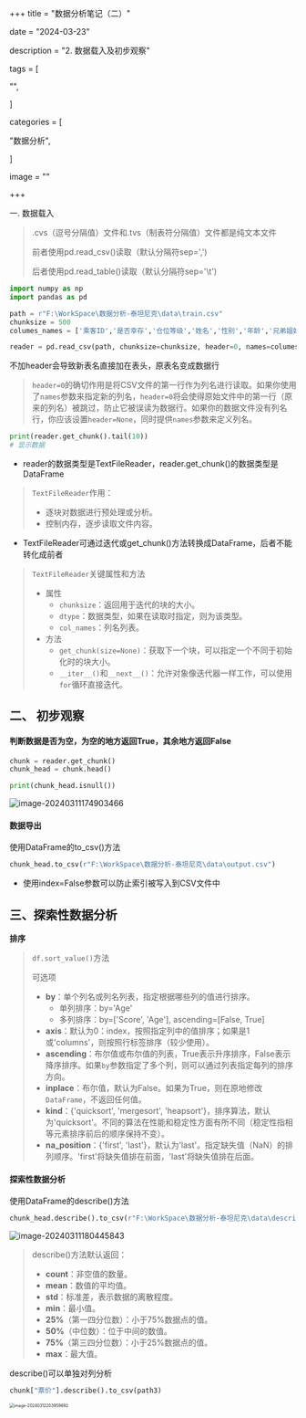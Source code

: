 +++
title = "数据分析笔记（二）"

date = "2024-03-23"

description = "2. 数据载入及初步观察"

tags = [

 "",

]

categories = [

 "数据分析",

]

image = ""

+++

一. 数据载入

> .cvs（逗号分隔值）文件和.tvs（制表符分隔值）文件都是纯文本文件
>
> 前者使用pd.read_csv()读取（默认分隔符sep=',')
>
> 后者使用pd.read_table()读取（默认分隔符sep='\t')

```python
import numpy as np
import pandas as pd

path = r"F:\WorkSpace\数据分析-泰坦尼克\data\train.csv"
chunksize = 500
columes_names = ['乘客ID','是否幸存','仓位等级','姓名','性别','年龄','兄弟姐妹个数','父母子女个数','船票信息','票价','客舱','登船港口']

reader = pd.read_csv(path, chunksize=chunksize, header=0, names=columes_names)
```
不加header会导致新表名直接加在表头，原表名变成数据行

> `header=0`的确切作用是将CSV文件的第一行作为列名进行读取。如果你使用了`names`参数来指定新的列名，`header=0`将会使得原始文件中的第一行（原来的列名）被跳过，防止它被误读为数据行。如果你的数据文件没有列名行，你应该设置`header=None`，同时提供`names`参数来定义列名。

```python
print(reader.get_chunk().tail(10))
# 显示数据
```
- reader的数据类型是TextFileReader，reader.get_chunk()的数据类型是DataFrame

> `TextFileReader`作用：
>
> - 逐块对数据进行预处理或分析。
> - 控制内存，逐步读取文件内容。
- TextFileReader可通过迭代或get_chunk()方法转换成DataFrame，后者不能转化成前者
> `TextFileReader`关键属性和方法
>
> - 属性
>   - `chunksize`：返回用于迭代的块的大小。
>   - `dtype`：数据类型，如果在读取时指定，则为该类型。
>   - `col_names`：列名列表。
> - 方法
>   - `get_chunk(size=None)`：获取下一个块，可以指定一个不同于初始化时的块大小。
>   - `__iter__()`和`__next__()`：允许对象像迭代器一样工作，可以使用`for`循环直接迭代。

## 二、 初步观察

#### 判断数据是否为空，为空的地方返回True，其余地方返回False

```python
chunk = reader.get_chunk()
chunk_head = chunk.head()

print(chunk_head.isnull())
```
![image-20240311174903466](https://typora-picturelib.oss-cn-beijing.aliyuncs.com/image-20240311174903466.png)

#### 数据导出

使用DataFrame的to_csv()方法

```python
chunk_head.to_csv(r"F:\WorkSpace\数据分析-泰坦尼克\data\output.csv")
```

- 使用index=False参数可以防止索引被写入到CSV文件中

## 三、探索性数据分析

**排序**

> `df.sort_value()`方法
>
> 可选项
>
> - **by**：单个列名或列名列表，指定根据哪些列的值进行排序。
>   - 单列排序：by='Age'
>   - 多列排序：by=['Score', 'Age'], ascending=[False, True]
> - **axis**：默认为0：index，按照指定列中的值排序；如果是1或'columns'，则按照行标签排序（较少使用）。
> - **ascending**：布尔值或布尔值的列表，True表示升序排序，False表示降序排序。如果`by`参数指定了多个列，则可以通过列表指定每列的排序方向。
> - **inplace**：布尔值，默认为False。如果为True，则在原地修改`DataFrame`，不返回任何值。
> - **kind**：{'quicksort', 'mergesort', 'heapsort'}，排序算法，默认为'quicksort'。不同的算法在性能和稳定性方面有所不同（稳定性指相等元素排序前后的顺序保持不变）。
> - **na_position**：{'first', 'last'}，默认为'last'。指定缺失值（NaN）的排列顺序。'first'将缺失值排在前面，'last'将缺失值排在后面。

#### 探索性数据分析

使用DataFrame的describe()方法

```python
chunk_head.describe().to_csv(r"F:\WorkSpace\数据分析-泰坦尼克\data\describe.csv")
```

![image-20240311180445843](https://typora-picturelib.oss-cn-beijing.aliyuncs.com/image-20240311180445843.png)

> describe()方法默认返回：
>
> - **count**：非空值的数量。
> - **mean**：数值的平均值。
> - **std**：标准差，表示数据的离散程度。
> - **min**：最小值。
> - **25%**（第一四分位数）：小于75%数据点的值。
> - **50%**（中位数）：位于中间的数值。
> - **75%**（第三四分位数）：小于25%数据点的值。
> - **max**：最大值。

describe()可以单独对列分析

```py
chunk["票价"].describe().to_csv(path3)
```

<img src="https://typora-picturelib.oss-cn-beijing.aliyuncs.com/image-20240312203959692.png" alt="image-20240312203959692" style="zoom:50%;" />
